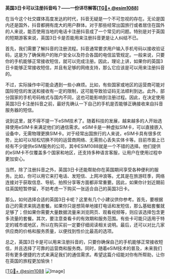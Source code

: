 **英国3日卡可以注册抖音吗？——一份详尽解答[[TG💪+ @esim1088](https://t.me/s/esim1088)]**

在当今这个社交媒体高度发达的时代，抖音无疑是一个不可忽视的存在。无论是国内还是国外，抖音都拥有庞大的用户群体。对于那些经常出国旅行或者居住在国外的人来说，能否使用当地的电话卡注册抖音成了一个常见的问题。特别是对于英国的短期游客来说，英国3日卡是否能用来注册抖音更是让人纠结不已。

首先，我们需要了解抖音的注册流程。抖音通常要求用户输入手机号码以接收验证码，这是为了确保用户的账户安全以及符合各国的电信监管规定。一般来说，只要你的手机能够正常接收短信，就可以完成注册。因此，理论上讲，如果你的英国3日卡能够正常接收短信，并且有足够的网络支持，那么它应该是可以用来注册抖音的。

不过，实际操作中可能会遇到一些小麻烦。比如，有些国家或地区的运营商可能对国际短信的发送和接收有一定的限制，这可能导致验证码无法顺利到达。此外，部分国家的手机号码格式与国内不同，这也可能影响到注册过程。因此，在决定使用英国3日卡注册抖音之前，最好先确认一下自己的手机是否能够正确接收来自抖音服务器的短信。

说到这里，就不得不提一下eSIM技术了。随着科技的发展，越来越多的人开始选择使用eSIM卡来满足他们的通信需求。eSIM卡是一种虚拟SIM卡，可以直接嵌入设备中，无需物理更换SIM卡。对于经常出国旅行的人来说，eSIM卡具有很多优势，比如可以轻松切换不同的运营商网络、无需担心丢失实体卡等。目前市面上已经有不少提供eSIM服务的公司，其中ESIM1088就是一个不错的选择。他们提供的eSIM卡不仅覆盖多个国家和地区，还支持多种语言客服，让用户在使用过程中更加安心。

当然，除了注册抖音之外，英国3日卡还能帮助你在英国期间享受各种便利的服务。比如，你可以用它来打电话、发短信、上网冲浪等。尤其是在旅游旺季，网络连接对于获取信息、导航、拍照分享等方面都非常重要。因此，如果你计划近期前往英国短暂停留，不妨考虑一下购买一张适合自己的英国3日卡。

那么，如何选择合适的英国3日卡呢？这里有几个小建议供你参考。首先，要根据自己的需求来挑选套餐。如果你只是想简单地接打电话和发短信，那么基础套餐就足够了；但如果你需要大量数据流量来浏览网页、观看视频等，则应该选择包含更多流量的套餐。其次，要注意查看卡的有效期和服务范围。有些卡可能只适用于特定的城市或地区，所以在购买前一定要仔细阅读相关说明。最后，还可以对比几家供应商的价格和服务质量，以便找到性价比最高的选项。

总之，英国3日卡是可以用来注册抖音的，只要你确保自己的手机能够正常接收短信，并且选择了可靠的运营商和服务商。同时，随着eSIM技术的普及，未来我们将有更多便捷的方式来满足我们的通信需求。希望这篇介绍能对你有所帮助，让你在英国的旅程更加愉快！

[[TG💪+ @esim1088](https://t.me/s/esim1088) ![Image](https://i.postimg.cc/4NQfJmqS/Snipaste-2025-05-13-00-14-12.png)]